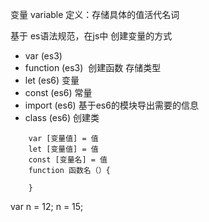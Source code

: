 变量 variable
定义：存储具体的值活代名词

基于 es语法规范，在js中 创建变量的方式
- var (es3)
- function (es3)  创建函数 存储类型
- let (es6) 变量
- const (es6) 常量
- import (es6) 基于es6的模块导出需要的信息
- class (es6) 创建类

```
    var [变量值] = 值
    let [变量值] = 值
    const [变量名] = 值
    function 函数名（）{

    }
```
var n = 12;
n = 15;
 